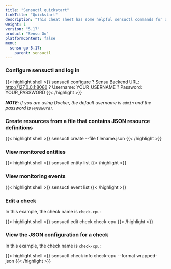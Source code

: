 ```yaml
---
title: "Sensuctl quickstart"
linkTitle: "Quickstart"
description: "This cheat sheet has some helpful sensuctl commands for quick reference. Use this quickstart for helpful sensuctl tips."
weight: 1
version: "5.17"
product: "Sensu Go"
platformContent: false 
menu:
  sensu-go-5.17:
    parent: sensuctl
---
```


### Configure sensuctl and log in

{{< highlight shell >}}
sensuctl configure
? Sensu Backend URL: http://127.0.0.1:8080
? Username: YOUR_USERNAME
? Password: YOUR_PASSWORD
{{< /highlight >}}

_**NOTE**: If you are using Docker, the default username is `admin` and the password is `P@ssw0rd!`._

### Create resources from a file that contains JSON resource definitions

{{< highlight shell >}}
sensuctl create --file filename.json
{{< /highlight >}}

### View monitored entities

{{< highlight shell >}}
sensuctl entity list
{{< /highlight >}}

### View monitoring events

{{< highlight shell >}}
sensuctl event list
{{< /highlight >}}

### Edit a check

In this example, the check name is `check-cpu`:

{{< highlight shell >}}
sensuctl edit check check-cpu
{{< /highlight >}}

### View the JSON configuration for a check

In this example, the check name is `check-cpu`:

{{< highlight shell >}}
sensuctl check info check-cpu --format wrapped-json
{{< /highlight >}}
